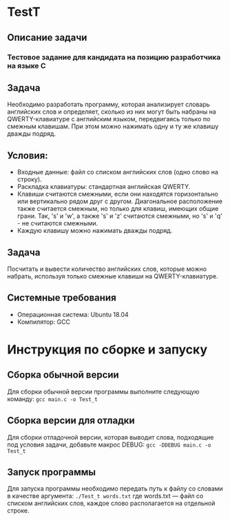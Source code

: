 # TestT
## Описание задачи

### Тестовое задание для кандидата на позицию разработчика на языке C
## Задача
Необходимо разработать программу, которая анализирует словарь английских слов и определяет, сколько из них могут быть набраны на QWERTY-клавиатуре с английским языком, передвигаясь только по смежным клавишам. 
При этом можно нажимать одну и ту же клавишу дважды подряд.

## Условия:
- Входные данные: файл со списком английских слов (одно слово на строку).
- Раскладка клавиатуры: стандартная английская QWERTY.
- Клавиши считаются смежными, если они находятся горизонтально или вертикально рядом друг с другом. 
Диагональное расположение также считается смежным, но только для клавиш, имеющих общие грани. Так, 's' и 'w', а также 's' и 'z' считаются смежными, но 's' и 'q' - не считаются смежными.
- Каждую клавишу можно нажимать дважды подряд.

## Задача
Посчитать и вывести количество английских слов, которые можно набрать, используя только смежные клавиши на QWERTY-клавиатуре.

## Системные требования 
- Операционная система: Ubuntu 18.04
- Компилятор: GCC

# Инструкция по сборке и запуску
## Сборка обычной версии
Для сборки обычной версии программы выполните следующую команду:
`gcc main.c -o Test_t`
## Сборка версии для отладки
Для сборки отладочной версии, которая выводит слова, подходящие под условия задачи, добавьте макрос DEBUG:
`gcc -DDEBUG main.c -o Test_t`
## Запуск программы

Для запуска программы необходимо передать путь к файлу со словами в качестве аргумента:
`./Test_t words.txt`
где words.txt — файл со списком английских слов, каждое слово располагается на отдельной строке.
